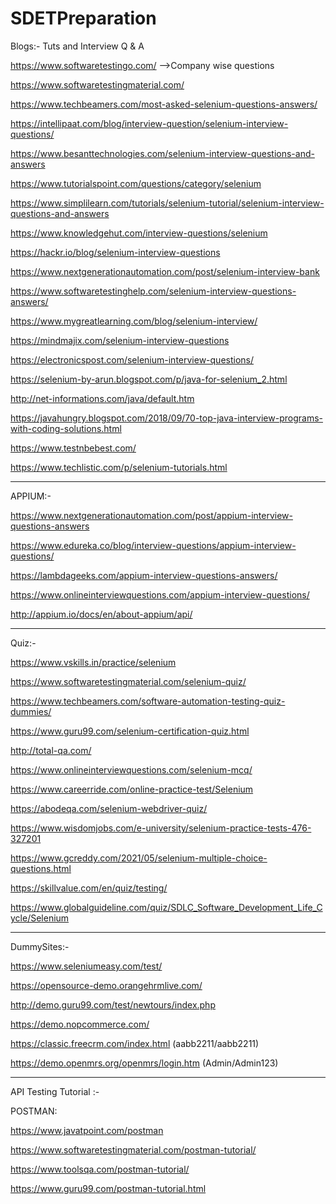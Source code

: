 # SDETPreparation


Blogs:- Tuts and Interview Q & A

https://www.softwaretestingo.com/ -->Company wise questions

https://www.softwaretestingmaterial.com/

https://www.techbeamers.com/most-asked-selenium-questions-answers/

https://intellipaat.com/blog/interview-question/selenium-interview-questions/

https://www.besanttechnologies.com/selenium-interview-questions-and-answers

https://www.tutorialspoint.com/questions/category/selenium

https://www.simplilearn.com/tutorials/selenium-tutorial/selenium-interview-questions-and-answers

https://www.knowledgehut.com/interview-questions/selenium

https://hackr.io/blog/selenium-interview-questions

https://www.nextgenerationautomation.com/post/selenium-interview-bank

https://www.softwaretestinghelp.com/selenium-interview-questions-answers/

https://www.mygreatlearning.com/blog/selenium-interview/

https://mindmajix.com/selenium-interview-questions

https://electronicspost.com/selenium-interview-questions/

https://selenium-by-arun.blogspot.com/p/java-for-selenium_2.html

http://net-informations.com/java/default.htm

https://javahungry.blogspot.com/2018/09/70-top-java-interview-programs-with-coding-solutions.html

https://www.testnbebest.com/

https://www.techlistic.com/p/selenium-tutorials.html

___________________________________________________________________________________________________________________________


APPIUM:-

https://www.nextgenerationautomation.com/post/appium-interview-questions-answers

https://www.edureka.co/blog/interview-questions/appium-interview-questions/

https://lambdageeks.com/appium-interview-questions-answers/

https://www.onlineinterviewquestions.com/appium-interview-questions/

http://appium.io/docs/en/about-appium/api/

___________________________________________________________________________________________________________________________

Quiz:-

https://www.vskills.in/practice/selenium

https://www.softwaretestingmaterial.com/selenium-quiz/

https://www.techbeamers.com/software-automation-testing-quiz-dummies/

https://www.guru99.com/selenium-certification-quiz.html

http://total-qa.com/

https://www.onlineinterviewquestions.com/selenium-mcq/

https://www.careerride.com/online-practice-test/Selenium

https://abodeqa.com/selenium-webdriver-quiz/

https://www.wisdomjobs.com/e-university/selenium-practice-tests-476-327201

https://www.gcreddy.com/2021/05/selenium-multiple-choice-questions.html

https://skillvalue.com/en/quiz/testing/

https://www.globalguideline.com/quiz/SDLC_Software_Development_Life_Cycle/Selenium


___________________________________________________________________________________________________________________________



DummySites:-

https://www.seleniumeasy.com/test/

https://opensource-demo.orangehrmlive.com/

http://demo.guru99.com/test/newtours/index.php

https://demo.nopcommerce.com/

https://classic.freecrm.com/index.html (aabb2211/aabb2211)

https://demo.openmrs.org/openmrs/login.htm (Admin/Admin123)

___________________________________________________________________________________________________________________________

API Testing Tutorial :- 
  
  POSTMAN:

https://www.javatpoint.com/postman

https://www.softwaretestingmaterial.com/postman-tutorial/

https://www.toolsqa.com/postman-tutorial/

https://www.guru99.com/postman-tutorial.html


